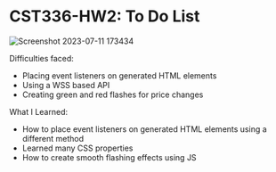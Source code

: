 <h1>CST336-HW2: To Do List</h1>

![Screenshot 2023-07-11 173434](https://github.com/SMCaseyCode/CST366-HW3-StockDashboard/assets/104325289/c136707a-b653-47b8-8cb9-34bfeb4af1f5)


Difficulties faced: <br>
- Placing event listeners on generated HTML elements
- Using a WSS based API
- Creating green and red flashes for price changes

What I Learned: <br>
- How to place event listeners on generated HTML elements using a different method
- Learned many CSS properties
- How to create smooth flashing effects using JS


